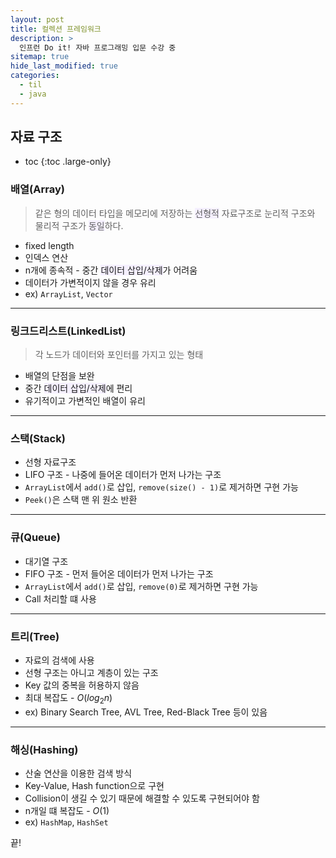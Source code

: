 ```yaml
---
layout: post
title: 컬렉션 프레임워크
description: >
  인프런 Do it! 자바 프로그래밍 입문 수강 중
sitemap: true
hide_last_modified: true
categories:
  - til
  - java
---
```


## 자료 구조

* toc
{:toc .large-only}

### 배열(Array)
> 같은 형의 데이터 타입을 메모리에 저장하는 <span style='background-color: #f5f0ff'>선형적</span> 자료구조로 눈리적 구조와 물리적 구조가 <span style='background-color: #f5f0ff'>동일</span>하다.
- fixed length
- 인덱스 연산
- n개에 종속적 - 중간 <span style='background-color: #f5f0ff'>데이터 삽입/삭제</span>가 어려움
- 데이터가 가변적이지 않을 경우 유리
- ex) `ArrayList`, `Vector`

---

### 링크드리스트(LinkedList)
>각 노드가 데이터와 포인터를 가지고 있는 형태 
- 배열의 단점을 보완
- 중간 <span style='background-color: #f5f0ff'>데이터 삽입/삭제</span>에 편리
- 유기적이고 가변적인 배열이 유리

---

### 스택(Stack)
- 선형 자료구조
- LIFO 구조 - 나중에 들어온 데이터가 먼저 나가는 구조
- `ArrayList`에서 `add()`로 삽입, `remove(size() - 1)`로 제거하면 구현 가능
- `Peek()`은 스택 맨 위 원소 반환

---

### 큐(Queue)
- 대기열 구조
- FIFO 구조 - 먼저 들어온 데이터가 먼저 나가는 구조
- `ArrayList`에서 `add()`로 삽입, `remove(0)`로 제거하면 구현 가능
- Call 처리할 떄 사용

---

### 트리(Tree)
- 자료의 검색에 사용
- 선형 구조는 아니고 계층이 있는 구조
- Key 값의 중복을 허용하지 않음
- 최대 복잡도 - $O(log_{2}{n})$
- ex) Binary Search Tree, AVL Tree, Red-Black Tree 등이 있음

---

### 해싱(Hashing)
- 산술 연산을 이용한 검색 방식
- Key-Value, Hash function으로 구현
- Collision이 생길 수 있기 때문에 해결할 수 있도록 구현되어야 함
- n개일 떄 복잡도 - $O(1)$
- ex) `HashMap`, `HashSet`

끝!